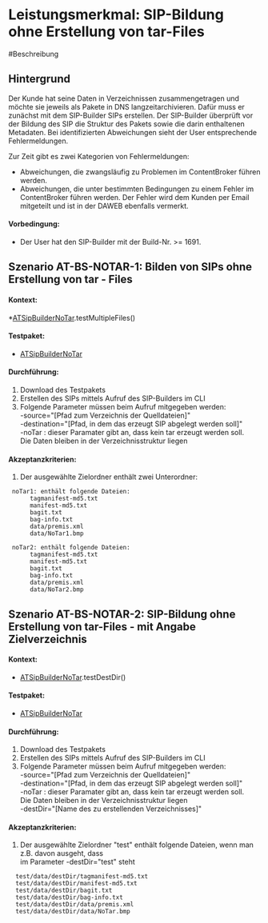 # Leistungsmerkmal: SIP-Bildung ohne Erstellung von tar-Files


#Beschreibung

## Hintergrund

Der Kunde hat seine Daten in Verzeichnissen zusammengetragen und möchte sie jeweils als Pakete in DNS langzeitarchivieren.
Dafür muss er zunächst mit dem SIP-Builder SIPs erstellen.
Der SIP-Builder überprüft vor der Bildung des SIP die Struktur des Pakets sowie die darin enthaltenen Metadaten. Bei identifizierten Abweichungen sieht der User entsprechende Fehlermeldungen.

Zur Zeit gibt es zwei Kategorien von Fehlermeldungen:
* Abweichungen, die zwangsläufig zu Problemen im ContentBroker führen werden.
* Abweichungen, die unter bestimmten Bedingungen zu einem Fehler im ContentBroker führen werden. Der Fehler wird dem Kunden per Email mitgeteilt und ist in der DAWEB ebenfalls vermerkt.

#### Vorbedingung:

* Der User hat den SIP-Builder mit der Build-Nr. >= 1691.

## Szenario AT-BS-NOTAR-1: Bilden von SIPs ohne Erstellung von tar - Files

#### Kontext:

*[ATSipBuilderNoTar](../test/java/de/uzk/hki/da/at/ATSipBuilderNoTar.java).testMultipleFiles()

#### Testpaket:   

* [ATSipBuilderNoTar](../test/resources/at/ATSipBuilderNoTar/ATSipBuilderNoTarMultiple)

#### Durchführung:

1. Download des Testpakets
1. Erstellen des SIPs mittels Aufruf des SIP-Builders im CLI
1. Folgende Parameter müssen beim Aufruf mitgegeben werden:  
	-source="[Pfad zum Verzeichnis der Quelldateien]"  
    -destination="[Pfad, in dem das erzeugt SIP abgelegt werden soll]"  
 	-noTar : dieser Paramater gibt an, dass kein tar erzeugt werden soll.  
 	         Die Daten bleiben in der Verzeichnisstruktur liegen 

#### Akzeptanzkriterien:

1. Der ausgewählte Zielordner enthält zwei Unterordner:  
```  
 noTar1: enthält folgende Dateien:   
      tagmanifest-md5.txt   
      manifest-md5.txt  
      bagit.txt  
      bag-info.txt  
      data/premis.xml  
      data/NoTar1.bmp    

 noTar2: enthält folgende Dateien:     
      tagmanifest-md5.txt   
      manifest-md5.txt  
      bagit.txt  
      bag-info.txt  
      data/premis.xml  
      data/NoTar2.bmp   
``` 

## Szenario AT-BS-NOTAR-2: SIP-Bildung ohne Erstellung von tar-Files - mit Angabe Zielverzeichnis

#### Kontext:

* [ATSipBuilderNoTar](../test/java/de/uzk/hki/da/at/ATSipBuilderNoTar.java).testDestDir()

#### Testpaket:   

* [ATSipBuilderNoTar](../test/resources/at/ATSipBuilderNoTar/ATSipBuilderNoTarDestDir)


#### Durchführung:

1. Download des Testpakets
1. Erstellen des SIPs mittels Aufruf des SIP-Builders im CLI
1. Folgende Parameter müssen beim Aufruf mitgegeben werden:  
	-source="[Pfad zum Verzeichnis der Quelldateien]"  
    -destination="[Pfad, in dem das erzeugt SIP abgelegt werden soll]"  
 	-noTar : dieser Paramater gibt an, dass kein tar erzeugt werden soll.  
 	         Die Daten bleiben in der Verzeichnisstruktur liegen  
 	-destDir="[Name des zu erstellenden Verzeichnisses]"

#### Akzeptanzkriterien:

1.  Der ausgewählte Zielordner "test" enthält folgende Dateien, wenn man z.B. davon ausgeht, dass  
    im Parameter -destDir="test" steht
```  
  test/data/destDir/tagmanifest-md5.txt   
  test/data/destDir/manifest-md5.txt  
  test/data/destDir/bagit.txt  
  test/data/destDir/bag-info.txt  
  test/data/destDir/data/premis.xml  
  test/data/destDir/data/NoTar.bmp 
``` 

